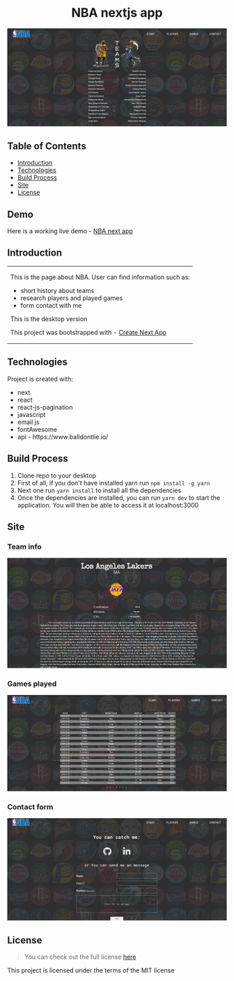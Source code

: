 

<h1 align='center'>NBA nextjs app</h1>
<p align='center'><img src='https://github.com/dulko-dev/nba_next_api/blob/master/app%20-%20bg.png' alt='nba nextjs' title='nba app' /></p>

## Table of Contents
- [Introduction](#introduction)
- [Technologies](#technologies)
- [Build Process](#build-process)
- [Site](#site)
- [License](#license)

<h2>Demo</h2>
<p>Here is a working live demo - <a target='_blanket' href='https://dulko-nba-next.vercel.app/' <p>NBA next app</p> </a></p>
 
## Introduction
<table>
  <tr>
  <td>
  <p>This is the page about NBA. User can find information such as:</p>
  <ul>
    <li>short history about teams</li>
    <li>research players and played games</li>
    <li>form contact with me</li>
  </ul>
    <p>This is the desktop version</p>
    <p>This project was bootstrapped with - <a href='https://github.com/vercel/next.js/tree/canary/packages/create-next-app'<p>Create Next App </p></a></p>
    </td>
  </tr>
  </table>
  
## Technologies
Project is created with:
<ul>
 <li>next</li>
 <li>react</li>
 <li>react-js-pagination</li>
 <li>javascript</li>
 <li>email js</li>
 <li>fontAwesome</li>
 <li>api - https://www.balldontlie.io/</li>
</ul>

## Build Process
<ol>
  <li>Clone repo to your desktop</li>
  <li>First of all, if you don't have installed yarn run <code>npm install -g yarn</code> 
  <li>Next one run <code>yarn install</code> to install all the dependencies</li>
  <li>Once the dependencies are installed, you can run <code>yarn dev</code> to start the application. You will then be able to access it at localhost:3000</li>
  </ol>


## Site
<h3>Team info</h3>
<p align='center'><img src='https://github.com/dulko-dev/nba_next_api/blob/master/teams%20info.png' alt='team info' title='team' /></p>

<h3>Games played</h3>
<p align='center'><img src='https://github.com/dulko-dev/nba_next_api/blob/master/games%20info.png' alt='games info' title='games' /></p>

<h3>Contact form</h3>
<p align='center'><img src='https://github.com/dulko-dev/nba_next_api/blob/master/contact%20form.png' alt='contact form' title='contact' /></p>


## License
>You can check out the full license [here](https://github.com/IgorAntun/node-chat/blob/master/LICENSE)
<p>This project is licensed under the terms of the MIT license</p>
